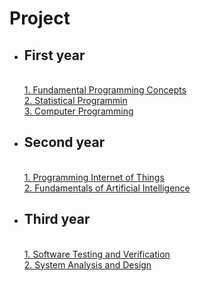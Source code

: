 # Project
- ## First year
  <br>[1. Fundamental Programming Concepts](./project/python.md)
  <br>[2. Statistical Programmin](./project/stat.md)
  <br>[3. Computer Programming](./project/cpp.html)
- ## Second year
  <br>[1. Programming Internet of Things](./project/iot.md)
  <br>[2. Fundamentals of Artificial Intelligence](./project/ai.md)
- ## Third year
  <br>[1. Software Testing and Verification](./project/softtest.md)
  <br>[2. System Analysis and Design](./project/sa.md)
